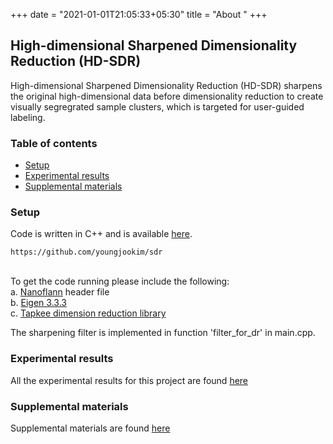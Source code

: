 +++
date = "2021-01-01T21:05:33+05:30"
title = "About "
+++

## High-dimensional Sharpened Dimensionality Reduction (HD-SDR)
High-dimensional Sharpened Dimensionality Reduction (HD-SDR) sharpens the original high-dimensional data before dimensionality reduction to create visually segregrated sample clusters, which is targeted for user-guided labeling.

### Table of contents
* [Setup](#setup)
* [Experimental results](#experimental-results)
* [Supplemental materials](#supplemental-materials)

### Setup
Code is written in C++ and is available [here](https://github.com/youngjookim/sdr).
```
https://github.com/youngjookim/sdr
```
\
To get the code running please include the following:\
a. [Nanoflann](https://github.com/jlblancoc/nanoflann) header file\
b. [Eigen 3.3.3](http://eigen.tuxfamily.org/)\
c. [Tapkee dimension reduction library](http://tapkee.lisitsyn.me/)

The sharpening filter is implemented in function 'filter_for_dr' in main.cpp.


### Experimental results
All the experimental results for this project are found [here](https://youngjookim.github.io/sdr/)


### Supplemental materials
Supplemental materials are found [here](https://youngjookim.github.io/sdr/)

<!--
![Console](https://github.com/mrmierzejewski/hugo-theme-console/blob/master/images/preview.png?raw=true)
-->
<!--
See the [Hugo documentation](https://gohugo.io/themes/installing/) for more information.

### Configuration

Set theme parameter in your config file:

```
theme = "hugo-theme-console"
```

### License

Copyright © 2020 [Marcin Mierzejewski](https://mrmierzejewski.com/)

The theme is released under the MIT License. Check the [original theme license](https://github.com/panr/hugo-theme-terminal/blob/master/LICENSE.md) for additional licensing information.
-->